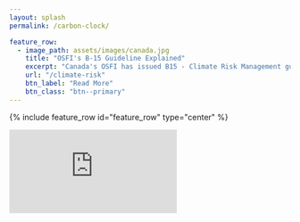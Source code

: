 ```yaml
---
layout: splash
permalink: /carbon-clock/

feature_row:
  - image_path: assets/images/canada.jpg
    title: "OSFI's B-15 Guideline Explained"
    excerpt: "Canada's OSFI has issued B15 - Climate Risk Management guidelines"
    url: "/climate-risk"
    btn_label: "Read More"
    btn_class: "btn--primary"
---
```


{% include feature_row id="feature_row" type="center" %}


<iframe id="igraph" scrolling="no" style="border:none;" seamless="seamless" src="https://carbonclock.hugotiger.com"></iframe>
